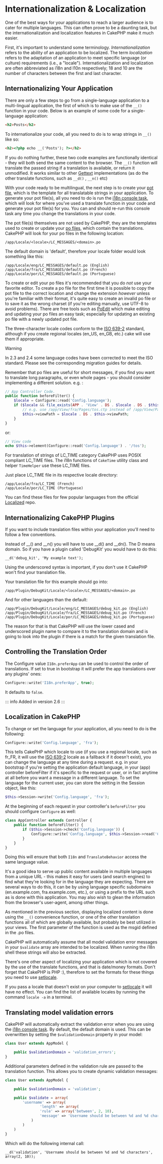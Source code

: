 # Internationalization & Localization

One of the best ways for your applications to reach a larger
audience is to cater for multiple languages. This can often prove
to be a daunting task, but the internationalization and
localization features in CakePHP make it much easier.

First, it's important to understand some terminology.
*Internationalization* refers to the ability of an application to
be localized. The term *localization* refers to the adaptation of
an application to meet specific language (or culture) requirements
(i.e., a "locale"). Internationalization and localization are often
abbreviated as i18n and l10n respectively; 18 and 10 are the number
of characters between the first and last character.

## Internationalizing Your Application

There are only a few steps to go from a single-language application
to a multi-lingual application, the first of which is to make use
of the `__()` function in your code. Below is an example of some code for a
single-language application:

``` html
<h2>Posts</h2>
```

To internationalize your code, all you need to do is to wrap
strings in `__()` like so:

``` html
<h2><?php echo __('Posts'); ?></h2>
```

If you do nothing further, these two code examples are functionally
identical - they will both send the same content to the browser.
The `__()` function will translate the passed string
if a translation is available, or return it unmodified. It works similar
to other [Gettext](https://en.wikipedia.org/wiki/Gettext) implementations
(as do the other translate functions, such as
`__d()` , `__n()` etc)

With your code ready to be multilingual, the next step is to create
your [pot file](https://en.wikipedia.org/wiki/Gettext), which is
the template for all translatable strings in your application. To
generate your pot file(s), all you need to do is run the
[i18n console task](../console-and-shells/i18n-shell),
which will look for where you've used a translate function in your
code and generate your pot file(s) for you. You can and should
re-run this console task any time you change the translations in
your code.

The pot file(s) themselves are not used by CakePHP, they are the
templates used to create or update your
[po files](https://en.wikipedia.org/wiki/Gettext), which contain
the translations. CakePHP will look for your po files in the following
location:

``` text
/app/Locale/<locale>/LC_MESSAGES/<domain>.po
```

The default domain is 'default', therefore your locale folder would
look something like this:

``` text
/app/Locale/eng/LC_MESSAGES/default.po (English)
/app/Locale/fra/LC_MESSAGES/default.po (French)
/app/Locale/por/LC_MESSAGES/default.po (Portuguese)
```

To create or edit your po files it's recommended that you do *not*
use your favorite editor. To create a po file for the first time it
is possible to copy the pot file to the correct location and change
the extension *however* unless you're familiar with their format,
it's quite easy to create an invalid po file or to save it as the
wrong charset (if you're editing manually, use UTF-8 to avoid
problems). There are free tools such as
[PoEdit](https://www.poedit.net) which make editing and updating
your po files an easy task; especially for updating an existing po
file with a newly updated pot file.

The three-character locale codes conform to the
[ISO 639-2](https://www.loc.gov/standards/iso639-2/php/code_list.php)
standard, although if you create regional locales (<span class="title-ref">en_US</span>, <span class="title-ref">en_GB</span>,
etc.) cake will use them if appropriate.

> [!WARNING]
> In 2.3 and 2.4 some language codes have been corrected to meet the ISO standard.
> Please see the corresponding migration guides for details.

Remember that po files are useful for short messages, if you find
you want to translate long paragraphs, or even whole pages - you
should consider implementing a different solution. e.g. :

``` php
// App Controller Code.
public function beforeFilter() {
    $locale = Configure::read('Config.language');
    if ($locale && file_exists(APP . 'View' . DS . $locale . DS . $this->viewPath . DS . $this->view . $this->ext)) {
        // e.g. use /app/View/fra/Pages/tos.ctp instead of /app/View/Pages/tos.ctp
        $this->viewPath = $locale . DS . $this->viewPath;
    }
}
```

or:

``` php
// View code
echo $this->element(Configure::read('Config.language') . '/tos');
```

<div id="lc-time">

For translation of strings of LC_TIME category CakePHP uses POSIX compliant LC_TIME
files. The i18n functions of `CakeTime` utility class and helper `TimeHelper`
use these LC_TIME files.

</div>

Just place LC_TIME file in its respective locale directory:

``` text
/app/Locale/fra/LC_TIME (French)
/app/Locale/por/LC_TIME (Portuguese)
```

You can find these files for few popular languages from the official [Localized](https://github.com/cakephp/localized)
repo.

## Internationalizing CakePHP Plugins

If you want to include translation files within your application you'll need to
follow a few conventions.

Instead of <span class="title-ref">\_\_()</span> and <span class="title-ref">\_\_n()</span> you will have to use <span class="title-ref">\_\_d()</span> and <span class="title-ref">\_\_dn()</span>. The D means
domain. So if you have a plugin called 'DebugKit' you would have to do this:

``` text
__d('debug_kit', 'My example text');
```

Using the underscored syntax is important, if you don't use it CakePHP won't
find your translation file.

Your translation file for this example should go into:

``` text
/app/Plugin/DebugKit/Locale/<locale>/LC_MESSAGES/<domain>.po
```

And for other languages than the default:

``` text
/app/Plugin/DebugKit/Locale/eng/LC_MESSAGES/debug_kit.po (English)
/app/Plugin/DebugKit/Locale/fra/LC_MESSAGES/debug_kit.po (French)
/app/Plugin/DebugKit/Locale/por/LC_MESSAGES/debug_kit.po (Portuguese)
```

The reason for that is that CakePHP will use the lower cased and underscored
plugin name to compare it to the translation domain and is going to look into
the plugin if there is a match for the given translation file.

## Controlling the Translation Order

The Configure value `I18n.preferApp` can be used to control the order of translations.
If set to true in bootstrap it will prefer the app translations over any plugins' ones:

``` php
Configure::write('I18n.preferApp', true);
```

It defaults to `false`.

::: info Added in version 2.6
:::

## Localization in CakePHP

To change or set the language for your application, all you need to
do is the following:

``` php
Configure::write('Config.language', 'fra');
```

This tells CakePHP which locale to use (if you use a regional locale, such as
<span class="title-ref">fr_FR</span>, it will use the [ISO 639-2](https://www.loc.gov/standards/iso639-2/php/code_list.php) locale as a fallback
if it doesn't exist), you can change the language at any time during a request.
e.g. in your bootstrap if you're setting the application default language, in
your (app) controller beforeFilter if it's specific to the request or user, or
in fact anytime at all before you want a message in a different language. To
set the language for the current user, you can store the setting in the Session
object, like this:

``` php
$this->Session->write('Config.language', 'fra');
```

At the beginning of each request in your controller's `beforeFilter` you
should configure `Configure` as well:

``` php
class AppController extends Controller {
    public function beforeFilter() {
        if ($this->Session->check('Config.language')) {
            Configure::write('Config.language', $this->Session->read('Config.language'));
        }
    }
}
```

Doing this will ensure that both `I18n` and
`TranslateBehavior` access the same language value.

It's a good idea to serve up public content available in multiple
languages from a unique URL - this makes it easy for users (and
search engines) to find what they're looking for in the language
they are expecting. There are several ways to do this, it can be by
using language specific subdomains (en.example.com,
fra.example.com, etc.), or using a prefix to the URL such as is
done with this application. You may also wish to glean the
information from the browser's user-agent, among other things.

As mentioned in the previous section, displaying localized content
is done using the `__()` convenience function, or one of the other
translation functions all of which are globally available, but
probably be best utilized in your views. The first parameter of the
function is used as the msgid defined in the .po files.

CakePHP will automatically assume that all model validation error messages in
your `$validate` array are intended to be localized. When running the i18n
shell these strings will also be extracted.

There's one other aspect of localizing your application which is
not covered by the use of the translate functions, and that is
date/money formats. Don't forget that CakePHP is PHP :), therefore
to set the formats for these things you need to use
[setlocale](https://www.php.net/setlocale).

If you pass a locale that doesn't exist on your computer to
[setlocale](https://www.php.net/setlocale) it will have no
effect. You can find the list of available locales by running the
command `locale -a` in a terminal.

## Translating model validation errors

CakePHP will automatically extract the validation error when you are using the
[i18n console task](../console-and-shells/i18n-shell). By default, the default domain is used.
This can be overwritten by setting the `$validationDomain` property in your model:

``` php
class User extends AppModel {

    public $validationDomain = 'validation_errors';
}
```

Additional parameters defined in the validation rule are passed to the translation
function. This allows you to create dynamic validation messages:

``` php
class User extends AppModel {

    public $validationDomain = 'validation';

    public $validate = array(
        'username' => array(
                'length' => array(
                'rule' => array('between', 2, 10),
                'message' => 'Username should be between %d and %d characters'
            )
        )
    )
}
```

Which will do the following internal call:

``` text
__d('validation', 'Username should be between %d and %d characters', array(2, 10));
```
